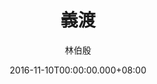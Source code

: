 ---
issue: 198
title: 義渡
author: 林伯殷
language: 饒平
date: 2016-11-10T00:00:00.000+08:00
topic: 抒懷
difficulty: 2
wikidata: Q98096054
wikidata_link: https://www.wikidata.org/wiki/Q98096054
author_wikidata_link: https://www.wikidata.org/wiki/Q98096277
author_wikidata: Q98096277
---